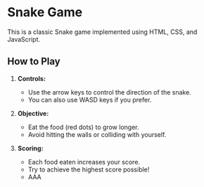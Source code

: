 # Snake Game

This is a classic Snake game implemented using HTML, CSS, and JavaScript.

## How to Play

1. **Controls:**
   - Use the arrow keys to control the direction of the snake.
   - You can also use WASD keys if you prefer.

2. **Objective:**
   - Eat the food (red dots) to grow longer.
   - Avoid hitting the walls or colliding with yourself.

3. **Scoring:**
   - Each food eaten increases your score.
   - Try to achieve the highest score possible!
   - AAA


